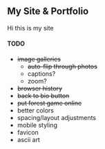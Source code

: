 ## My Site & Portfolio

Hi this is my site

#### TODO
- ~~image galleries~~
  - ~~auto-flip through photos~~
  - captions?
  - zoom?
- ~~browser history~~
- ~~back to bio button~~
- ~~put forest game online~~
- better colors
- spacing/layout adjustments
- mobile styling
- favicon
- ascii art
